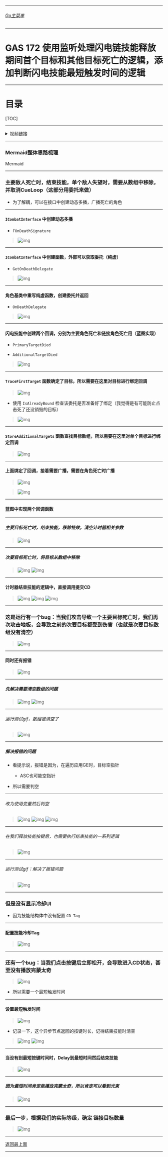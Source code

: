 ___________________________________________________________________________________________
###### [Go主菜单](../MainMenu.md)
___________________________________________________________________________________________

# GAS 172 使用监听处理闪电链技能释放期间首个目标和其他目标死亡的逻辑，添加判断闪电技能最短触发时间的逻辑

___________________________________________________________________________________________

# 目录


[TOC]


___________________________________________________________________________________________

<details>
<summary>视频链接</summary>

[18. Electrocute Polish_哔哩哔哩_bilibili](https://www.bilibili.com/video/BV1TH4y1L7NP?spm_id_from=333.788.player.switch&vd_source=9e1e64122d802b4f7ab37bd325a89e6c&p=131)

------

</details>

___________________________________________________________________________________________

### Mermaid整体思路梳理

Mermaid

___________________________________________________________________________________________

### 主要敌人死亡时，结束技能，单个敌人失望时，需要从数组中移除，并取消CueLoop（这部分用委托来做）

  - 为了解耦，可以在接口中创建动态多播，广播死亡的角色


------

#### `ICombatInterface` 中创建动态多播

  - `FOnDeathSignature`

>![img](https://api2.mubu.com/v3/document_image/25165450_5ac68d60-5d45-4849-9333-5d3815228718.png)


------

#### `ICombatInterface` 中创建函数，外部可以获取委托（纯虚）

  - `GetOnDeathDelegate`

>![img](https://api2.mubu.com/v3/document_image/25165450_2aeb817d-259d-4f41-fffb-a063115c4b62.png)


------

#### 角色基类中重写纯虚函数，创建委托并返回

  - `OnDeathDelegate`

>![img](https://api2.mubu.com/v3/document_image/25165450_f018caf5-87ad-4cee-ee28-b6fd2e66cb6f.png)


------

#### 闪电技能中创建两个回调，分别为主要角色死亡和链接角色死亡用（蓝图实现）

  - `PrimaryTargetDied`

  - `AdditionalTargetDied`

>![img](https://api2.mubu.com/v3/document_image/25165450_03ff67ba-9b81-4834-9406-52192cc6ed36.png)


------

#### `TraceFirstTarget` 函数确定了目标，所以需要在这里对目标进行绑定回调

>![img](https://api2.mubu.com/v3/document_image/25165450_80031bb2-2625-4078-a5e6-dbb1c63ba4ea.png)

  - 使用 `IsAlreadyBound` 检查该委托是否准备好了绑定（我觉得是有可能防止点击死了还没销毁的目标）

>![img](https://api2.mubu.com/v3/document_image/25165450_fa1f207e-4949-4ac6-925a-a183b1af81f4.png)


------

#### `StoreAdditionalTargets` 函数查找目标数组，所以需要在这里对单个目标进行绑定回调

>![img](https://api2.mubu.com/v3/document_image/25165450_9dd92b99-38c3-4a4f-e0eb-13148fef2e6e.png)


------

#### 上面绑定了回调，接着需要广播，需要在角色死亡时广播

>![img](https://api2.mubu.com/v3/document_image/25165450_fe8f5fa0-1501-45c4-8bbc-adb6d57d2215.png)

>![img](https://api2.mubu.com/v3/document_image/25165450_9cc9aa7d-a521-4cf4-ddb5-2b8acb601190.png)


------

#### 蓝图中实现两个回调函数


------

##### 主要目标死亡时，结束技能，移除特效，清空计时器相关参数
>![img](https://api2.mubu.com/v3/document_image/25165450_8968b368-3935-4b6a-e90c-51a758265e2b.png)


------

##### 次要目标死亡时，将目标从数组中移除
>![img](https://api2.mubu.com/v3/document_image/25165450_3536d06c-cda9-4e2d-bcbf-6d6f372907d0.png)
>![img](https://api2.mubu.com/v3/document_image/25165450_a2b5ae0f-133b-4e3c-bfed-b3dd0918db4f.png)


------

#### 计时器结束技能的逻辑中，直接调用提交CD
>![img](https://api2.mubu.com/v3/document_image/25165450_2b0da78c-2b11-4b28-e76e-3a60e6fc5581.png)
>![img](https://api2.mubu.com/v3/document_image/25165450_141ed280-2ddf-4ba8-c59d-c40a0a590eab.png)
>![img](https://api2.mubu.com/v3/document_image/25165450_36624baf-2c2c-4a31-c641-a66ecbf2a1ba.png)


------

### 这是运行有一个bug：当我们攻击导致一个主要目标死亡时，我们再次攻击地板，会导致之前的次要目标都受到伤害（也就是次要目标数组没有清空）
>![img](https://api2.mubu.com/v3/document_image/25165450_5bd605c1-b289-4bab-f9e5-a2a1685c37e6.png)


------

#### 同时还有报错
>![img](https://api2.mubu.com/v3/document_image/25165450_6ed64e27-a0c4-4ebe-a678-df27cc33be69.png)


------

##### 先解决需要清空数组的问题
>![img](https://api2.mubu.com/v3/document_image/25165450_2ce9b6b5-b149-4a6e-cc4b-f3cdd870ab63.png)
>![img](https://api2.mubu.com/v3/document_image/25165450_7662aa7f-b7eb-4298-f375-b4f00b6ddd1c.png)


------

###### 运行测试gif，数组被清空了
>![img](https://api2.mubu.com/v3/document_image/25165450_9189bfef-cc8a-4023-e2cc-940e256e97fa.png)


------

##### 解决报错的问题

  - 看提示说，报错是因为，在遍历应用GE时，目标空指针
    - ASC也可能空指针

  - 所以需要判空


------

###### 改为使用变量然后判空
>![img](https://api2.mubu.com/v3/document_image/25165450_405bb5c4-d564-4f3b-a1f0-71453d6bed07.png)
>![img](https://api2.mubu.com/v3/document_image/25165450_db058c75-dd2f-468d-c74f-35d8121e93bd.png)
>![img](https://api2.mubu.com/v3/document_image/25165450_3b62051a-d8c8-4b08-e3e0-57b4596f2f03.png)


------

###### 在我们释放技能按键后，也需要执行结束技能的一系列逻辑
>![img](https://api2.mubu.com/v3/document_image/25165450_a1fa01f9-c21e-4ce9-ea9e-0c320a10d8a3.png)


------

###### 运行测试gif：解决了报错问题
>![img](https://api2.mubu.com/v3/document_image/25165450_cfac435d-f21b-4391-c617-29413f485704.png)


------

### 但是没有显示冷却UI

  - 因为技能结构体中没有配置 `CD Tag`


------

#### 配置技能冷却Tag
>![img](https://api2.mubu.com/v3/document_image/25165450_a8998bb8-c80d-4ee5-98db-ad6923fc9b5b.png)


------

### 还有一个bug：当我们点击按键后立即松开，会导致进入CD状态，甚至没有播放完蒙太奇
>![img](https://api2.mubu.com/v3/document_image/25165450_34a3624a-b463-4f67-d68c-7d3b65010b26.png)

- 所以需要一个最短触发时间


------

#### 设置最短触发时间

>![img](https://api2.mubu.com/v3/document_image/25165450_b5502d9d-1337-4836-a8d4-d7631cca8f99.png)

  - 记录一下，这个异步节点返回的按键时长，记得结束技能时清空
>![img](https://api2.mubu.com/v3/document_image/25165450_b64f2782-f96a-4648-a10a-cb59347411a5.png)
>![img](https://api2.mubu.com/v3/document_image/25165450_ea6322d5-9b7e-4531-e151-9ec128a13a93.png)


------

#### 当没有到最短按键时间时，Delay到最短时间然后结束技能
>![img](https://api2.mubu.com/v3/document_image/25165450_d30dcf46-e6ce-4970-f471-4e695ca349f8.png)


------

##### 因为最短时间肯定能播放完蒙太奇，所以肯定可以看到光束
>![img](https://api2.mubu.com/v3/document_image/25165450_6e44fec1-162b-4867-ef61-a309cbc41fb3.png)


------

### 最后一步，根据我们的实际等级，确定 链接目标数量
>![img](https://api2.mubu.com/v3/document_image/25165450_b86e16f0-6596-4bfb-9da9-5a09ce046981.png)


___________________________________________________________________________________________

[返回最上面](#Go主菜单)

___________________________________________________________________________________________